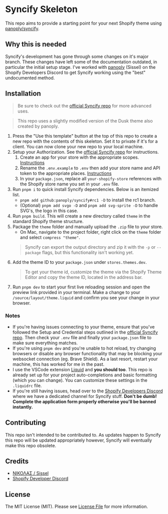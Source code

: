 <!-- replace with your own-->
# Syncify Skeleton

This repo aims to provide a starting point for your next Shopify theme using [panoply/syncify](https://github.com/panoply/syncify/tree/rc1).

## Why this is needed ##

Syncify's development has gone through some changes on it's major branch. These changes have left some of the documentation outdated, in particular the initial setup stage. I've worked with [panoply](https://github.com/panoply) (Sissel) on the Shopify Developers Discord to get Syncify working using the "best" undocumented method.

## Installation

> Be sure to check out the [official Syncify repo](https://github.com/panoply/syncify/tree/rc1) for more advanced uses.

> This repo uses a slightly modified version of the Dusk theme also created by panoply.

1. Press the "Use this template" button at the top of this repo to create a new repo with the contents of this skeleton. Set it to private if it's for a client. You can now clone your new repo to your local machine.
2. Setup your Authorization. See the [official Syncify repo](https://github.com/panoply/syncify/tree/rc1) for instructions.
    1. Create an app for your store with the appropriate scopes. [Instructions](https://github.com/panoply/syncify?tab=readme-ov-file#setup)
    2. Rename the `.env.example` to `.env` then add your store name and API token to the appropriate places. [Instructions](https://github.com/panoply/syncify?tab=readme-ov-file#credentials)
    3. In your `package.json`, replace all `your-shopify-store` references with the Shopify store name you set in your `.env` file.
3. Run `pnpm i` to quick install Syncify dependencies. Below is an itemized list.
    * `pnpm add github:panoply/syncify#rc1 -D` to install the rc1 branch.
    * (Optional) `pnpm add svgo -D` and `pnpm add svg-sprite -D` to handle SVG's, the logo in this case.
4. Run `pnpm build`. This will create a new directory called `theme` in the standard Shopify theme structure.
5. Package the `theme` folder and manually upload the `.zip` file to your store.
    * On Mac, navigate to the project folder, right click on the `theme` folder and select `compress "theme"`.
    > Syncify can export the output directory and zip it with the `-p` or `--package` flags, but this functionality isn't working yet.
6. Add the theme ID to your `package.json` under `stores.themes.dev`.
    > To get your theme id, customize the theme via the Shopify Theme Editor and copy the theme ID, located in the address bar.
7. Run `pnpm dev` to start your first live reloading session and open the preview link provided in your terminal. Make a change to your `/source/layout/theme.liquid` and confirm you see your change in your browser.

### Notes
- If you're having issues connecting to your theme, ensure that you've followed the Setup and Credential steps outlined in the [official Syncify repo](https://github.com/panoply/syncify?tab=readme-ov-file#setup). Then check your `.env` file and finally your `package.json` file to make sure everything matches.
- If you're using `pnpm dev` and you're unable to hot reload, try changing browsers or disable any browser functionality that may be blocking your websocket connection (eg. Brave Shield). As a last resort, restart your machine, this has worked for me in the past.
- I use the VSCode extension [Liquid](https://marketplace.visualstudio.com/items?itemName=sissel.shopify-liquid) and **you should too**. This repo is already set up for your project auto-completions and basic formatting (which you can change). You can customize these settings in the `.liquidrc` file.
- If you're still having issues, head over to the [Shopify Developers Discord](https://discord.gg/bU3P5TPE) where we have a dedicated channel for Syncify stuff. **Don't be dumb! Complete the application form properly otherwise you'll be banned instantly.**

## Contributing

This repo isn't intended to be contributed to. As updates happen to Syncify this repo will be updated appropriately however, Syncify will eventually make this repo obsolete.

## Credits

- [ΝΙΚΟΛΑΣ / Sissel](https://github.com/panoply)
- [Shopify Developer Discord](https://discord.gg/bU3P5TPE)

## License

The MIT License (MIT). Please see [License File](license.md) for more information.
<!--/replace with your own-->
